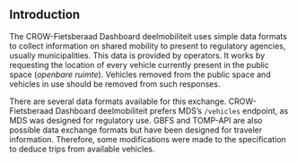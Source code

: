 ## Introduction

The CROW-Fietsberaad Dashboard deelmobiliteit uses simple data formats to collect information on shared mobility to present to regulatory agencies, usually municipalities.
This data is provided by operators.
It works by requesting the location of every vehicle currently present in the public space (*openbare ruimte*).
Vehicles removed from the public space and vehicles in use should be removed from such responses.

There are several data formats available for this exchange.
CROW-Fietsberaad Dashboard deelmobiliteit prefers MDS’s `/vehicles` endpoint, as MDS was designed for regulatory use.
GBFS and TOMP-API are also possible data exchange formats but have been designed for traveler information.
Therefore, some modifications were made to the specification to deduce trips from available vehicles.
